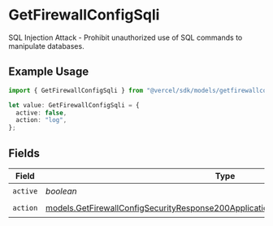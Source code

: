 # GetFirewallConfigSqli

SQL Injection Attack - Prohibit unauthorized use of SQL commands to manipulate databases.

## Example Usage

```typescript
import { GetFirewallConfigSqli } from "@vercel/sdk/models/getfirewallconfigop.js";

let value: GetFirewallConfigSqli = {
  active: false,
  action: "log",
};
```

## Fields

| Field                                                                                                                                                                            | Type                                                                                                                                                                             | Required                                                                                                                                                                         | Description                                                                                                                                                                      |
| -------------------------------------------------------------------------------------------------------------------------------------------------------------------------------- | -------------------------------------------------------------------------------------------------------------------------------------------------------------------------------- | -------------------------------------------------------------------------------------------------------------------------------------------------------------------------------- | -------------------------------------------------------------------------------------------------------------------------------------------------------------------------------- |
| `active`                                                                                                                                                                         | *boolean*                                                                                                                                                                        | :heavy_check_mark:                                                                                                                                                               | N/A                                                                                                                                                                              |
| `action`                                                                                                                                                                         | [models.GetFirewallConfigSecurityResponse200ApplicationJSONResponseBodyCrsSqliAction](../models/getfirewallconfigsecurityresponse200applicationjsonresponsebodycrssqliaction.md) | :heavy_check_mark:                                                                                                                                                               | N/A                                                                                                                                                                              |